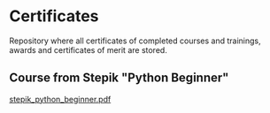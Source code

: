# Certificates
Repository where all certificates of completed courses and trainings, awards and certificates of merit are stored.

## Course from Stepik "Python Beginner"
[stepik_python_beginner.pdf](https://github.com/SergeyOcheretenko/Certificates/files/7739060/stepik_python_beginner.pdf)


